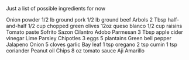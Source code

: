 Just a list of possible ingredients for now

Onion powder
1/2 lb ground pork
1/2 lb ground beef
Arbols
2 Tbsp half-and-half
1/2 cup chopped green olives
12oz queso blanco
1/2 cup raisins
Tomato paste
Sofrito
Sazon
Cilantro
Adobo
Parmesan
3 Tbsp apple cider vinegar
Lime
Parsley
Chipotles
3 eggs
5 plantains
Green bell pepper
Jalapeno
Onion
5 cloves garlic
Bay leaf
1 tsp oregano
2 tsp cumin
1 tsp coriander
Peanut oil
Chips
8 oz tomato sauce
Aji Amarillo

